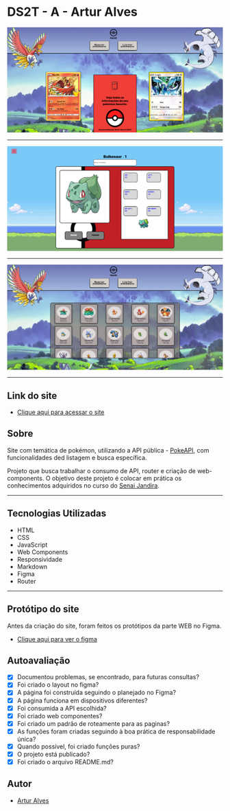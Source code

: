 # DS2T - A - Artur Alves

![](./img/tela_inicial.png)


---

![](./img/tela_buscar_pokemon.png)

---

![](./img/tela_listar_pokemon.png)

---
## Link do site
- [Clique aqui para acessar o site](https://poke-info-dm1n6swun-arturalvess.vercel.app/)

## Sobre

Site com temática de pokémon, utilizando a API pública - [PokeAPI](https://pokeapi.co/), com funcionalidades ded listagem e busca específica.

Projeto que busca trabalhar o consumo de API, router e criação de web-components. 
O objetivo deste projeto é colocar em prática os conhecimentos adquiridos no curso do [Senai Jandira](https://jandira.sp.senai.br/). 

---

## Tecnologias Utilizadas

- HTML
- CSS
- JavaScript
- Web Components
- Responsividade
- Markdown
- Figma
- Router

---


## Protótipo do site 

Antes da criação do site, foram feitos os protótipos da parte WEB no Figma.

- [Clique aqui para ver o figma](https://www.figma.com/file/OPobdq25LjwHjboLt82ZXt/Pokemon-API?type=design&t=DaqZZ5sJOYeW8inr-0)

## Autoavaliação 

 - [x] Documentou problemas, se encontrado, para futuras consultas?
 - [x] Foi criado o layout no figma?
 - [x] A página foi construída seguindo o planejado no Figma?
 - [x] A página funciona em dispositivos diferentes?
 - [x] Foi consumida a API escolhida?
 - [x] Foi criado web componentes?
 - [x] Foi criado um padrão de roteamente para as paginas?
 - [x] As funções foram criadas seguindo à boa prática de responsabilidade única?
 - [x] Quando possível, foi criado funções puras?
 - [x] O projeto está publicado?
 - [x] Foi criado o arquivo README.md?

## Autor

- [Artur Alves](https://github.com/ArturAlvess)
